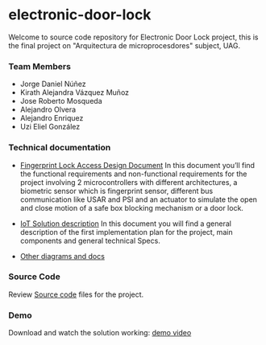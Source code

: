 # electronic-door-lock
Welcome to source code repository for Electronic Door Lock project, this is the final project on "Arquitectura de microprocesdores" subject, UAG.

### Team Members
- Jorge Daniel Núñez
- Kirath Alejandra Vázquez Muñoz
- Jose Roberto Mosqueda
- Alejandro Olvera
- Alejandro Enriquez
- Uzi Eliel González 

### Technical documentation
- [Fingerprint Lock Access Design Document](/docs/Fingerprint_Lock_Access_Design_Document.docx)
In this document you’ll  find the functional requirements and non-functional requirements for the project involving 2 microcontrollers with different architectures, a biometric sensor which is fingerprint sensor, different bus communication like USAR and PSI and an actuator to simulate the open and close motion of a safe box blocking mechanism or a door lock.

- [IoT Solution description](/docs/IoT_Solution_Project_overview.pptx)
In this document you will find a general description of the first implementation plan for the project, main components and general technical Specs.

- [Other diagrams and docs](/docs)


### Source Code
 Review [Source code](/src) files for the project.
 
### Demo
Download and watch the solution working: [demo video](/docs/fp_lock_video_func_evidence.mp4)



